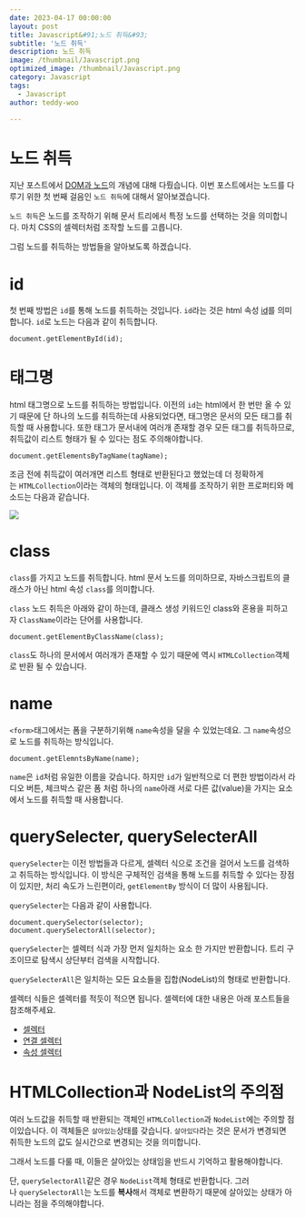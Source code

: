 ```yaml
---
date: 2023-04-17 00:00:00
layout: post
title: Javascript&#91;노드 취득&#93; 
subtitle: '노드 취득'
description: 노드 취득
image: /thumbnail/Javascript.png
optimized_image: /thumbnail/Javascript.png
category: Javascript
tags:
  - Javascript
author: teddy-woo

---
```


# 노드 취득

지난 포스트에서 [DOM과 노드](https://velog.io/@bami/Javascript-%EB%AC%B8%EC%84%9C-%EA%B0%9D%EC%B2%B4-%EB%AA%A8%EB%8D%B8-DOM)의 개념에 대해 다뤘습니다. 이번 포스트에서는 노드를 다루기 위한 첫 번째 걸음인 `노드 취득`에 대해서 알아보겠습니다.

`노드 취득`은 노드를 조작하기 위해 문서 트리에서 특정 노드를 선택하는 것을 의미합니다. 마치 CSS의 셀렉터처럼 조작할 노드를 고릅니다.

그럼 노드를 취득하는 방법들을 알아보도록 하겠습니다.

# id

첫 번째 방법은 `id`를 통해 노드를 취득하는 것입니다. `id`라는 것은 html 속성 [id](https://velog.io/@bami/HTML-id%EC%99%80-class)를 의미합니다. `id`로 노드는 다음과 같이 취득합니다.

```
document.getElementById(id);
```

# 태그명

html 태그명으로 노드를 취득하는 방법입니다. 이전의 `id`는 html에서 한 번만 올 수 있기 때문에 단 하나의 노드를 취득하는데 사용되었다면, 태그명은 문서의 모든 태그를 취득할 때 사용합니다. 또한 태그가 문서내에 여러개 존재할 경우 모든 태그를 취득하므로, 취득값이 리스트 형태가 될 수 있다는 점도 주의해야합니다.

```
document.getElementsByTagName(tagName);
```

조금 전에 취득값이 여러개면 리스트 형태로 반환된다고 했었는데 더 정확하게는 `HTMLCollection`이라는 객체의 형태입니다. 이 객체를 조작하기 위한 프로퍼티와 메소드는 다음과 같습니다.

![](https://velog.velcdn.com/images%2Fbami%2Fpost%2Ffc6677e7-f1cb-4fb3-bda6-1c3a18af38bd%2Fimage.png)

# class

`class`를 가지고 노드를 취득합니다. html 문서 노드를 의미하므로, 자바스크립트의 클래스가 아닌 html 속성 `class`를 의미합니다.

`class` 노드 취득은 아래와 같이 하는데, 클래스 생성 키워드인 class와 혼용을 피하고자 `ClassName`이라는 단어를 사용합니다.

```
document.getElementByClassName(class);
```

`class`도 하나의 문서에서 여러개가 존재할 수 있기 때문에 역시 `HTMLCollection`객체로 반환 될 수 있습니다.

# name

`<form>`태그에서는 폼을 구분하기위해 `name`속성을 달을 수 있었는데요. 그 `name`속성으로 노드를 취득하는 방식입니다.

```
document.getElemntsByName(name);
```

`name`은 `id`처럼 유일한 이름을 갖습니다. 하지만 `id`가 일반적으로 더 편한 방법이라서 라디오 버튼, 체크박스 같은 폼 처럼 하나의 `name`아래 서로 다른 값(value)을 가지는 요소에서 노드를 취득할 때 사용합니다.

# querySelecter, querySelecterAll

`querySelecter`는 이전 방법들과 다르게, 셀렉터 식으로 조건을 걸어서 노드를 검색하고 취득하는 방식입니다. 이 방식은 구체적인 검색을 통해 노드를 취득할 수 있다는 장점이 있지만, 처리 속도가 느린편이라, `getElementBy` 방식이 더 많이 사용됩니다.

`querySelecter`는 다음과 같이 사용합니다.

```
document.querySelector(selector);
document.querySelectorAll(selector);
```

`querySelecter`는 셀렉터 식과 가장 먼저 일치하는 요소 한 가지만 반환합니다. 트리 구조이므로 탐색시 상단부터 검색을 시작합니다.

`querySelecterAll`은 일치하는 모든 요소들을 집합(NodeList)의 형태로 반환합니다.

셀렉터 식들은 셀렉터를 적듯이 적으면 됩니다. 셀렉터에 대한 내용은 아래 포스트들을 참조해주세요.

- [셀렉터](https://velog.io/@bami/CSS-%EC%85%80%EB%A0%89%ED%84%B01)
- [연결 셀렉터](https://velog.io/@bami/CSS-%EC%85%80%EB%A0%89%ED%84%B02-%EC%97%B0%EA%B2%B0-%EC%85%80%EB%A0%89%ED%84%B0)
- [속성 셀렉터](https://velog.io/@bami/CSS-%EC%85%80%EB%A0%89%ED%84%B03-%EC%86%8D%EC%84%B1-%EC%85%80%EB%A0%89%ED%84%B0)

# HTMLCollection과 NodeList의 주의점

여러 노드값을 취득할 때 반환되는 객체인 `HTMLCollection`과 `NodeList`에는 주의할 점이있습니다. 이 객체들은 `살아있는`상태를 갖습니다. `살아있다`라는 것은 문서가 변경되면 취득한 노드의 값도 실시간으로 변경되는 것을 의미합니다.

그래서 노드를 다룰 때, 이들은 살아있는 상태임을 반드시 기억하고 활용해야합니다.

단, `querySelectorAll`같은 경우 `NodeList`객체 형태로 반환합니다. 그러나 `querySelectorAll`는 노드를 **복사**해서 객체로 변환하기 때문에 살아있는 상태가 아니라는 점을 주의해야합니다.